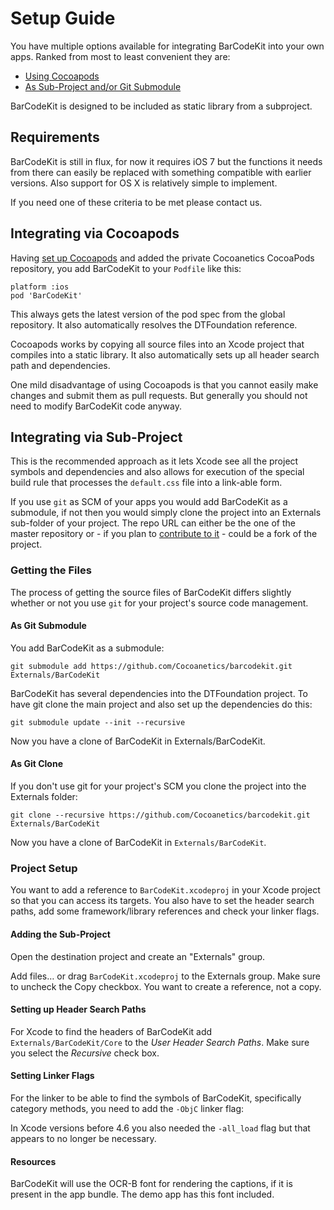 Setup Guide
===========

You have multiple options available for integrating BarCodeKit into your own apps. Ranked from most to least convenient they are:

- [Using Cocoapods](#Cocoapods)
- [As Sub-Project and/or Git Submodule](#Subproject)

BarCodeKit is designed to be included as static library from a subproject.

Requirements
------------

BarCodeKit is still in flux, for now it requires iOS 7 but the functions it needs from there can easily be replaced with something compatible with earlier versions. Also support for OS X is relatively simple to implement.

If you need one of these criteria to be met please contact us.

<a id="Cocoapods"></a>
Integrating via Cocoapods
-------------------------

Having [set up Cocoapods](http://www.cocoanetics.com/2013/01/digging-into-cocoapods/) and added the private Cocoanetics CocoaPods repository, you add BarCodeKit to your `Podfile` like this:

    platform :ios
    pod 'BarCodeKit'

This always gets the latest version of the pod spec from the global repository. It also automatically resolves the DTFoundation reference.

Cocoapods works by copying all source files into an Xcode project that compiles into a static library. It also automatically sets up all header search path and dependencies.

One mild disadvantage of using Cocoapods is that you cannot easily make changes and submit them as pull requests. But generally you should not need to modify BarCodeKit code anyway.

<a id="Subproject"></a>
Integrating via Sub-Project
---------------------------

This is the recommended approach as it lets Xcode see all the project symbols and dependencies and also allows for execution of the special build rule that processes the `default.css` file into a link-able form.

If you use `git` as SCM of your apps you would add BarCodeKit as a submodule, if not then you would simply clone the project into an Externals sub-folder of your project. The repo URL can either be the one of the master repository or - if you plan to [contribute to it](http://www.cocoanetics.com/2012/01/github-fork-fix-pull-request/) - could be a fork of the project.

### Getting the Files

The process of getting the source files of BarCodeKit differs slightly whether or not you use `git` for your project's source code management.

#### As Git Submodule

You add BarCodeKit as a submodule:

    git submodule add https://github.com/Cocoanetics/barcodekit.git Externals/BarCodeKit
   
BarCodeKit has several dependencies into the DTFoundation project. To have git clone the main project and also set up the dependencies do this:
	
    git submodule update --init --recursive
   
Now you have a clone of BarCodeKit in Externals/BarCodeKit.

   
#### As Git Clone

If you don't use git for your project's SCM you clone the project into the Externals folder:

    git clone --recursive https://github.com/Cocoanetics/barcodekit.git Externals/BarCodeKit
   
Now you have a clone of BarCodeKit in `Externals/BarCodeKit`.

### Project Setup

You want to add a reference to `BarCodeKit.xcodeproj` in your Xcode project so that you can access its targets. You also have to set the header search paths, add some framework/library references and check your linker flags.

#### Adding the Sub-Project

Open the destination project and create an "Externals" group.

Add files… or drag `BarCodeKit.xcodeproj` to the Externals group. Make sure to uncheck the Copy checkbox. You want to create a reference, not a copy.

#### Setting up Header Search Paths

For Xcode to find the headers of BarCodeKit add `Externals/BarCodeKit/Core` to the *User Header Search Paths*. Make sure you select the *Recursive* check box.

#### Setting Linker Flags

For the linker to be able to find the symbols of BarCodeKit, specifically category methods, you need to add the `-ObjC` linker flag:

In Xcode versions before 4.6 you also needed the `-all_load` flag but that appears to no longer be necessary.

#### Resources

BarCodeKit will use the OCR-B font for rendering the captions, if it is present in the app bundle. The demo app has this font included.
